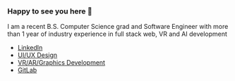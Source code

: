 ### Happy to see you here 👋
I am a recent B.S. Computer Science grad and Software Engineer with more than 1 year of industry experience in full stack web, VR and AI development
* [LinkedIn](https://www.linkedin.com/in/daniel-elias-becerra-5b9579156/)
* [UI/UX Design](https://www.behance.net/danelias)
* [VR/AR/Graphics Development](https://www.youtube.com/watch?v=czRdti4ihmw&ab_channel=DanielEliasBecerra)
* [GitLab](https://gitlab.com/DanElias)
<!--
**DanElias/DanElias** is a ✨ _special_ ✨ repository because its `README.md` (this file) appears on your GitHub profile.

Here are some ideas to get you started:

- 🔭 I’m currently working on ...
- 🌱 I’m currently learning ...
- 👯 I’m looking to collaborate on ...
- 🤔 I’m looking for help with ...
- 💬 Ask me about ...
- 📫 How to reach me: ...
- 😄 Pronouns: ...
- ⚡ Fun fact: ...
-->
